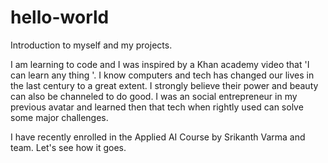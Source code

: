 # hello-world
Introduction to myself and my projects. 

I am learning to code and I was inspired by a Khan academy video that 'I can learn any thing '. I know computers and tech has changed our lives in the last century to a great extent. I strongly believe their power and beauty can also be channeled to do good. I was an social entrepreneur in my previous avatar and learned then that tech when rightly used can solve some major challenges.

I have recently enrolled in the Applied AI Course by Srikanth Varma and team. Let's see how it goes.

